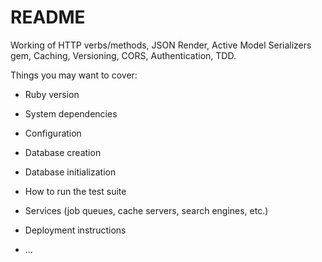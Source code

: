 # README


Working of HTTP verbs/methods, JSON Render, Active Model Serializers gem, Caching, Versioning, CORS, Authentication, TDD.

Things you may want to cover:

* Ruby version

* System dependencies

* Configuration

* Database creation

* Database initialization

* How to run the test suite

* Services (job queues, cache servers, search engines, etc.)

* Deployment instructions

* ...
